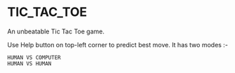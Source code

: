 # TIC_TAC_TOE
An unbeatable Tic Tac Toe game.

Use Help button on top-left corner to predict best move. It has two modes :-

    HUMAN VS COMPUTER
    HUMAN VS HUMAN
